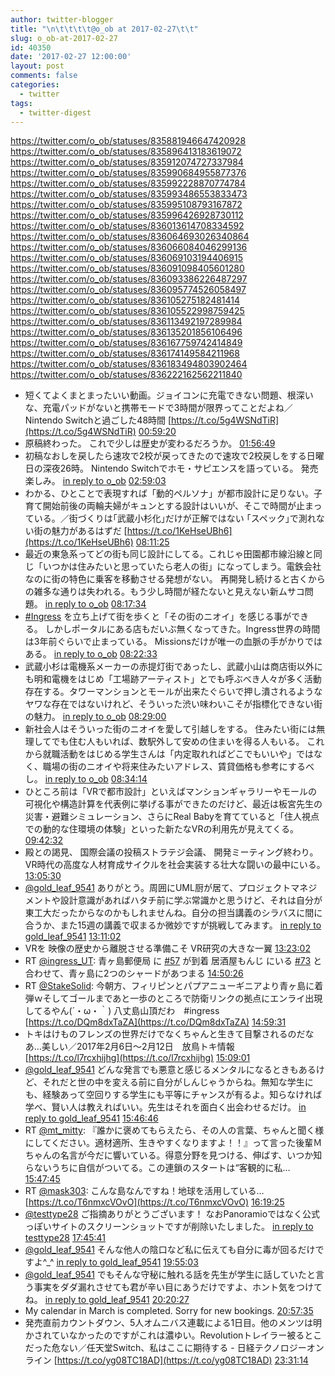 ```yaml
---
author: twitter-blogger
title: "\n\t\t\t\t@o_ob at 2017-02-27\t\t"
slug: o_ob-at-2017-02-27
id: 40350
date: '2017-02-27 12:00:00'
layout: post
comments: false
categories:
  - twitter
tags:
  - twitter-digest
---
```


https://twitter.com/o_ob/statuses/835881946647420928 https://twitter.com/o_ob/statuses/835896413183619072 https://twitter.com/o_ob/statuses/835912074727337984 https://twitter.com/o_ob/statuses/835990684955877376 https://twitter.com/o_ob/statuses/835992228870774784 https://twitter.com/o_ob/statuses/835993486553833473 https://twitter.com/o_ob/statuses/835995108793167872 https://twitter.com/o_ob/statuses/835996426928730112 https://twitter.com/o_ob/statuses/836013614708334592 https://twitter.com/o_ob/statuses/836064693026340864 https://twitter.com/o_ob/statuses/836066084046299136 https://twitter.com/o_ob/statuses/836069103194406915 https://twitter.com/o_ob/statuses/836091098405601280 https://twitter.com/o_ob/statuses/836093386226487297 https://twitter.com/o_ob/statuses/836095774526058497 https://twitter.com/o_ob/statuses/836105275182481414 https://twitter.com/o_ob/statuses/836105522998759425 https://twitter.com/o_ob/statuses/836113492197289984 https://twitter.com/o_ob/statuses/836135201856106496 https://twitter.com/o_ob/statuses/836167759742414849 https://twitter.com/o_ob/statuses/836174149584211968 https://twitter.com/o_ob/statuses/836183494803902464 https://twitter.com/o_ob/statuses/836222162562211840  

*   短くてよくまとまったいい動画。ジョイコンに充電できない問題、根深いな、充電パッドがないと携帯モードで3時間が限界ってことだよね／Nintendo Switchと過ごした48時間 [https://t.co/5g4WSNdTiR](https://t.co/5g4WSNdTiR) [00:59:20](https://twitter.com/o_ob/statuses/835881946647420928)
*   原稿終わった。 これで少しは歴史が変わるだろうか。 [01:56:49](https://twitter.com/o_ob/statuses/835896413183619072)
*   初稿なおしを戻したら速攻で2校が戻ってきたので速攻で2校戻しをする日曜日の深夜26時。 Nintendo Switchでホモ・サピエンスを語っている。 発売楽しみ。 [in reply to o_ob](https://twitter.com/o_ob/statuses/835896413183619072) [02:59:03](https://twitter.com/o_ob/statuses/835912074727337984)
*   わかる、ひとことで表現すれば「動的ペルソナ」が都市設計に足りない。子育て開始前後の両輪夫婦がキュンとする設計はいいが、そこで時間が止まっている。／街づくりは｢武蔵小杉化｣だけが正解ではない ｢スペック｣で測れない街の魅力があるはずだ [https://t.co/1KeHseUBh6](https://t.co/1KeHseUBh6) [08:11:25](https://twitter.com/o_ob/statuses/835990684955877376)
*   最近の東急系ってどの街も同じ設計にしてる。これじゃ田園都市線沿線と同じ「いつかは住みたいと思っていたら老人の街」になってしまう。電鉄会社なのに街の特色に乗客を移動させる発想がない。 再開発し続けると古くからの雑多な通りは失われる。もう少し時間が経たないと見えない新ムサコ問題。 [in reply to o_ob](https://twitter.com/o_ob/statuses/835990684955877376) [08:17:34](https://twitter.com/o_ob/statuses/835992228870774784)
*   [#Ingress](https://twitter.com/search?q=%23Ingress&src=hash) を立ち上げて街を歩くと「その街のニオイ」を感じる事ができる。 しかしポータルにある店もだいぶ無くなってきた。Ingress世界の時間は3年前ぐらいで止まっている。 Missionsだけが唯一の血脈の手がかりではある。 [in reply to o_ob](https://twitter.com/o_ob/statuses/835992228870774784) [08:22:33](https://twitter.com/o_ob/statuses/835993486553833473)
*   武蔵小杉は電機系メーカーの赤提灯街であったし、武蔵小山は商店街以外にも明和電機をはじめ「工場跡アーティスト」とでも呼ぶべき人々が多く活動存在する。タワーマンションとモールが出来たぐらいで押し潰されるようなヤワな存在ではないけれど、そういった渋い味わいこそが指標化できない街の魅力。 [in reply to o_ob](https://twitter.com/o_ob/statuses/835993486553833473) [08:29:00](https://twitter.com/o_ob/statuses/835995108793167872)
*   新社会人はそういった街のニオイを愛して引越しをする。 住みたい街には無理してでも住む人もいれば、数駅外して安めの住まいを得る人もいる。 これから就職活動をはじめる学生さんは「内定取れればどこでもいいや」ではなく、職場の街のニオイや将来住みたいアドレス、賃貸価格も参考にするべし。 [in reply to o_ob](https://twitter.com/o_ob/statuses/835995108793167872) [08:34:14](https://twitter.com/o_ob/statuses/835996426928730112)
*   ひところ前は「VRで都市設計」といえばマンションギャラリーやモールの可視化や構造計算を代表例に挙げる事ができたのだけど、最近は板宮先生の災害・避難シミュレーション、さらにReal Babyを育てていると「住人視点での動的な住環境の体験」といった新たなVRの利用先が見えてくる。 [09:42:32](https://twitter.com/o_ob/statuses/836013614708334592)
*   殿との謁見、 国際会議の投稿ストラテジ会議、 開発ミーティング終わり。 VR時代の高度な人材育成サイクルを社会実装する壮大な闘いの最中にいる。 [13:05:30](https://twitter.com/o_ob/statuses/836064693026340864)
*   [@gold_leaf_9541](https://twitter.com/gold_leaf_9541) ありがとう。周囲にUML厨が居て、プロジェクトマネジメントや設計意識があればハタチ前に学ぶ常識かと思うけど、それは自分が東工大だったからなのかもしれませんね。自分の担当講義のシラバスに間に合うか、また15週の講義で収まるか微妙ですが挑戦してみます。 [in reply to gold_leaf_9541](https://twitter.com/gold_leaf_9541/statuses/836015557497384960) [13:11:02](https://twitter.com/o_ob/statuses/836066084046299136)
*   VRを 映像の歴史から離脱させる準備こそ VR研究の大きな一翼 [13:23:02](https://twitter.com/o_ob/statuses/836069103194406915)
*   RT [@ingress_UT](https://twitter.com/ingress_UT): 青ヶ島郵便局 に [#57](https://twitter.com/search?q=%2357&src=hash) が到着 居酒屋もんじ にいる [#73](https://twitter.com/search?q=%2373&src=hash) と合わせて、青ヶ島に2つのシャードがあつまる [14:50:26](https://twitter.com/o_ob/statuses/836091098405601280)
*   RT [@StakeSolid](https://twitter.com/StakeSolid): 今朝方、フィリピンとパプアニューギニアより青ヶ島に着弾ｗそしてゴールまであと一歩のところで防衛リンクの拠点にエンライ出現してるやん(´・ω・｀) 八丈島山頂だわ　#ingress [https://t.co/DQm8dxTaZA](https://t.co/DQm8dxTaZA) [14:59:31](https://twitter.com/o_ob/statuses/836093386226487297)
*   トキはけものフレンズの世界だけでなくちゃんと生きて目撃されるのだなあ…美しい／2017年2月6日～2月12日　放鳥トキ情報 [https://t.co/l7rcxhijhg](https://t.co/l7rcxhijhg) [15:09:01](https://twitter.com/o_ob/statuses/836095774526058497)
*   [@gold_leaf_9541](https://twitter.com/gold_leaf_9541) どんな発言でも悪意と感じるメンタルになるときもあるけど、それだと世の中を変える前に自分がしんじゃうからね。無知な学生にも、経験あって空回りする学生にも平等にチャンスが有るよ。知らなければ学べ、賢い人は教えればいい。先生はそれを面白く出会わせるだけ。 [in reply to gold_leaf_9541](https://twitter.com/gold_leaf_9541/statuses/836071590223716353) [15:46:46](https://twitter.com/o_ob/statuses/836105275182481414)
*   RT [@mt_mitty](https://twitter.com/mt_mitty): 『誰かに褒めてもらえたら、その人の言葉、ちゃんと聞く様にしてください。適材適所、生きやすくなりますよ！！』って言った後輩Ｍちゃんの名言が今だに響いている。得意分野を見つける、伸ばす、いつか知らないうちに自信がついてる。この連鎖のスタートは“客観的に私… [15:47:45](https://twitter.com/o_ob/statuses/836105522998759425)
*   RT [@mask303](https://twitter.com/mask303): こんな島なんですね！地球を活用している… [https://t.co/T6nmxcVOvO](https://t.co/T6nmxcVOvO) [16:19:25](https://twitter.com/o_ob/statuses/836113492197289984)
*   [@testtype28](https://twitter.com/testtype28) ご指摘ありがとうございます！ なおPanoramioではなく公式っぽいサイトのスクリーンショットですが削除いたしました。 [in reply to testtype28](https://twitter.com/testtype28/statuses/836121302435946496) [17:45:41](https://twitter.com/o_ob/statuses/836135201856106496)
*   [@gold_leaf_9541](https://twitter.com/gold_leaf_9541) そんな他人の陰口など私に伝えても自分に毒が回るだけですよ^_^ [in reply to gold_leaf_9541](https://twitter.com/gold_leaf_9541/statuses/836150787440988163) [19:55:03](https://twitter.com/o_ob/statuses/836167759742414849)
*   [@gold_leaf_9541](https://twitter.com/gold_leaf_9541) でもそんな守秘に触れる話を先生が学生に話していたと言う事実をダダ漏れさせても君が辛い目にあうだけですよ、ホント気をつけてね。 [in reply to gold_leaf_9541](https://twitter.com/gold_leaf_9541/statuses/836169185705119746) [20:20:27](https://twitter.com/o_ob/statuses/836174149584211968)
*   My calendar in March is completed. Sorry for new bookings. [20:57:35](https://twitter.com/o_ob/statuses/836183494803902464)
*   発売直前カウントダウン、5人オムニバス連載による1日目。他のメンツは明かされていなかったのですがこれは濃ゆい。Revolutionトレイラー被るとこだった危ない／任天堂Switch、私はここに期待する - 日経テクノロジーオンライン [https://t.co/yg08TC18AD](https://t.co/yg08TC18AD) [23:31:14](https://twitter.com/o_ob/statuses/836222162562211840)